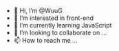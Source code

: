- 👋 Hi, I’m @WuuG
- 👀 I’m interested in  front-end
- 🌱 I’m currently learning JavaScript
- 💞️ I’m looking to collaborate on ...
- 📫 How to reach me ...

<!---
WuuG/WuuG is a ✨ special ✨ repository because its `README.md` (this file) appears on your GitHub profile.
You can click the Preview link to take a look at your changes.
--->
